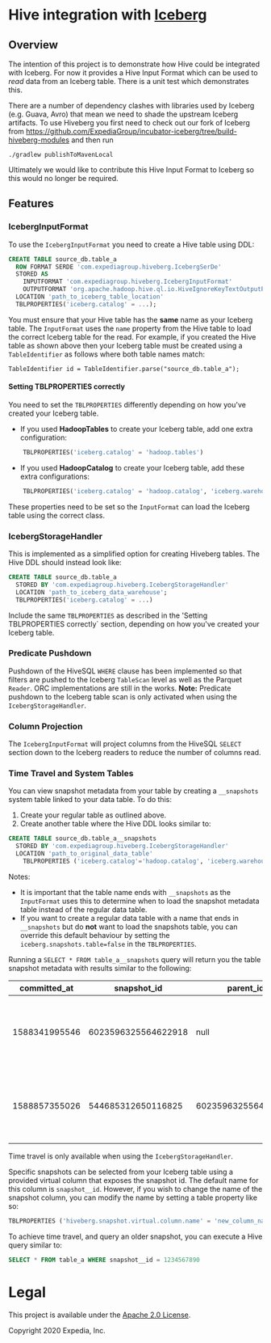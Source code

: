 # Hive integration with [Iceberg](https://iceberg.apache.org/)

##  Overview
The intention of this project is to demonstrate how Hive could be integrated with Iceberg. For now it provides a Hive Input Format which can be used to *read* 
data from an Iceberg table. There is a unit test which demonstrates this. 

There are a number of dependency clashes with libraries used by Iceberg (e.g. Guava, Avro) 
that mean we need to shade the upstream Iceberg artifacts. To use Hiveberg you first need to check out our fork of Iceberg from 
https://github.com/ExpediaGroup/incubator-iceberg/tree/build-hiveberg-modules and then run
```
./gradlew publishToMavenLocal
```
Ultimately we would like to contribute this Hive Input Format to Iceberg so this would no longer be required.

## Features
### IcebergInputFormat

To use the `IcebergInputFormat` you need to create a Hive table using DDL:
```sql
CREATE TABLE source_db.table_a
  ROW FORMAT SERDE 'com.expediagroup.hiveberg.IcebergSerDe'
  STORED AS
    INPUTFORMAT 'com.expediagroup.hiveberg.IcebergInputFormat'
    OUTPUTFORMAT 'org.apache.hadoop.hive.ql.io.HiveIgnoreKeyTextOutputFormat'
  LOCATION 'path_to_iceberg_table_location'
  TBLPROPERTIES('iceberg.catalog' = ...);
```
You must ensure that your Hive table has the **same** name as your Iceberg table. The `InputFormat` uses the `name` property from the Hive table to load the correct Iceberg table for the read.
For example, if you created the Hive table as shown above then your Iceberg table must be created using a `TableIdentifier` as follows where both table names match: 
```
TableIdentifier id = TableIdentifier.parse("source_db.table_a");
```

#### Setting TBLPROPERTIES correctly
You need to set the `TBLPROPERTIES` differently depending on how you've created your Iceberg table.
- If you used **HadoopTables** to create your Iceberg table, add one extra configuration: 
```sql 
    TBLPROPERTIES('iceberg.catalog' = 'hadoop.tables')
```
- If you used **HadoopCatalog** to create your Iceberg table, add these extra configurations: 
```sql 
    TBLPROPERTIES('iceberg.catalog' = 'hadoop.catalog', 'iceberg.warehouse.location' = 'path_to_warehouse_location')
```
These properties need to be set so the `InputFormat` can load the Iceberg table using the correct class.

### IcebergStorageHandler
This is implemented as a simplified option for creating Hiveberg tables. The Hive DDL should instead look like:
```sql
CREATE TABLE source_db.table_a
  STORED BY 'com.expediagroup.hiveberg.IcebergStorageHandler'
  LOCATION 'path_to_iceberg_data_warehouse';
  TBLPROPERTIES('iceberg.catalog' = ...)
```
Include the same `TBLPROPERTIES` as described in the 'Setting TBLPROPERTIES correctly` section, depending on how you've created your Iceberg table.

### Predicate Pushdown
Pushdown of the HiveSQL `WHERE` clause has been implemented so that filters are pushed to the Iceberg `TableScan` level as well as the Parquet `Reader`. ORC implementations are still in the works.
**Note:** Predicate pushdown to the Iceberg table scan is only activated when using the `IcebergStorageHandler`. 


### Column Projection
The `IcebergInputFormat` will project columns from the HiveSQL `SELECT` section down to the Iceberg readers to reduce the number of columns read. 

### Time Travel and System Tables
You can view snapshot metadata from your table by creating a `__snapshots` system table linked to your data table. To do this: 
1. Create your regular table as outlined above.
1. Create another table where the Hive DDL looks similar to: 
```sql
CREATE TABLE source_db.table_a__snapshots
  STORED BY 'com.expediagroup.hiveberg.IcebergStorageHandler'
  LOCATION 'path_to_original_data_table'
    TBLPROPERTIES ('iceberg.catalog'='hadoop.catalog', 'iceberg.warehouse.location'='path_to_original_table_warehouse')
```
Notes: 
- It is important that the table name ends with `__snapshots` as the `InputFormat` uses this to determine when to load the snapshot metadata table instead of the regular data table. 
- If you want to create a regular data table with a name that ends in `__snapshots` but do **not** want to load the snapshots table, you can override this default behaviour by setting the `iceberg.snapshots.table=false` in the `TBLPROPERTIES`.

Running a `SELECT * FROM table_a__snapshots` query will return you the table snapshot metadata with results similar to the following: 

committed_at | snapshot_id | parent_id | operation | manifest_list | summary 
--- | --- | --- | --- | --- | --- |
1588341995546 | 6023596325564622918 | null | append | /var/folders/sg/... | {"added-data-files":"1","added-records":"3","changed-partition-count":"1","total-records":"3","total-data-files":"1"} 
1588857355026 | 544685312650116825 | 6023596325564622918 | append | /var/folders/sg/... | {"added-data-files":"1","added-records":"3","changed-partition-count":"1","total-records":"6","total-data-files":"2"} 

Time travel is only available when using the `IcebergStorageHandler`. 

Specific snapshots can be selected from your Iceberg table using a provided virtual column that exposes the snapshot id. The default name for this column is `snapshot__id`. However, if you wish to change the name of the snapshot column, you can modify the name by setting a table property like so: 

```sql
TBLPROPERTIES ('hiveberg.snapshot.virtual.column.name' = 'new_column_name')
```

To achieve time travel, and query an older snapshot, you can execute a Hive query similar to: 
```sql
SELECT * FROM table_a WHERE snapshot__id = 1234567890 
```

# Legal
This project is available under the [Apache 2.0 License](http://www.apache.org/licenses/LICENSE-2.0.html).

Copyright 2020 Expedia, Inc.
